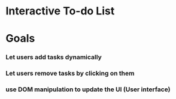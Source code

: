 # Interactive To-do List

# Goals

### Let users add tasks dynamically

### Let users remove tasks by clicking on them

### use DOM manipulation to update the UI (User interface)
